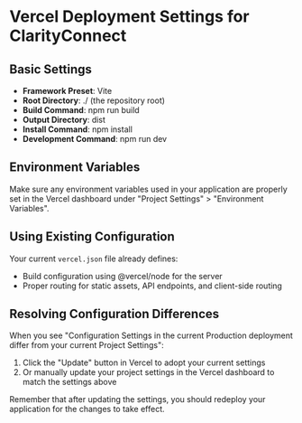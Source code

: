 # Vercel Deployment Settings for ClarityConnect

## Basic Settings
- **Framework Preset**: Vite
- **Root Directory**: ./ (the repository root)
- **Build Command**: npm run build
- **Output Directory**: dist
- **Install Command**: npm install
- **Development Command**: npm run dev

## Environment Variables
Make sure any environment variables used in your application are properly set in the Vercel dashboard under "Project Settings" > "Environment Variables".

## Using Existing Configuration
Your current `vercel.json` file already defines:
- Build configuration using @vercel/node for the server
- Proper routing for static assets, API endpoints, and client-side routing

## Resolving Configuration Differences
When you see "Configuration Settings in the current Production deployment differ from your current Project Settings":

1. Click the "Update" button in Vercel to adopt your current settings
2. Or manually update your project settings in the Vercel dashboard to match the settings above

Remember that after updating the settings, you should redeploy your application for the changes to take effect.